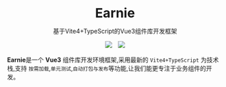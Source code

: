 <br />
<br />
<div style="text-align:center">
<b style="font-size:30px">Earnie</b>
<p>基于Vite4+TypeScript的Vue3组件库开发框架</p>
<img style="display:inline" src="https://img.shields.io/npm/v/create-easyest" />

<img style="display:inline;margin-left:10px" src="https://img.shields.io/npm/dt/create-easyest" />
</div>

**Earnie**是一个 **Vue3** 组件库开发环境框架,采用最新的 `Vite4+TypeScript` 为技术栈,支持 `按需加载`,`单元测试`,`自动打包与发布`等功能,让我们能更专注于业务组件的开发。

